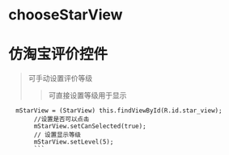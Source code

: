 # chooseStarView
# 仿淘宝评价控件 
> 可手动设置评价等级
>> 可直接设置等级用于显示
>>> 

 ```
   mStarView = (StarView) this.findViewById(R.id.star_view);
        //设置是否可以点击
        mStarView.setCanSelected(true);
        // 设置显示等级
        mStarView.setLevel(5);
        ```
